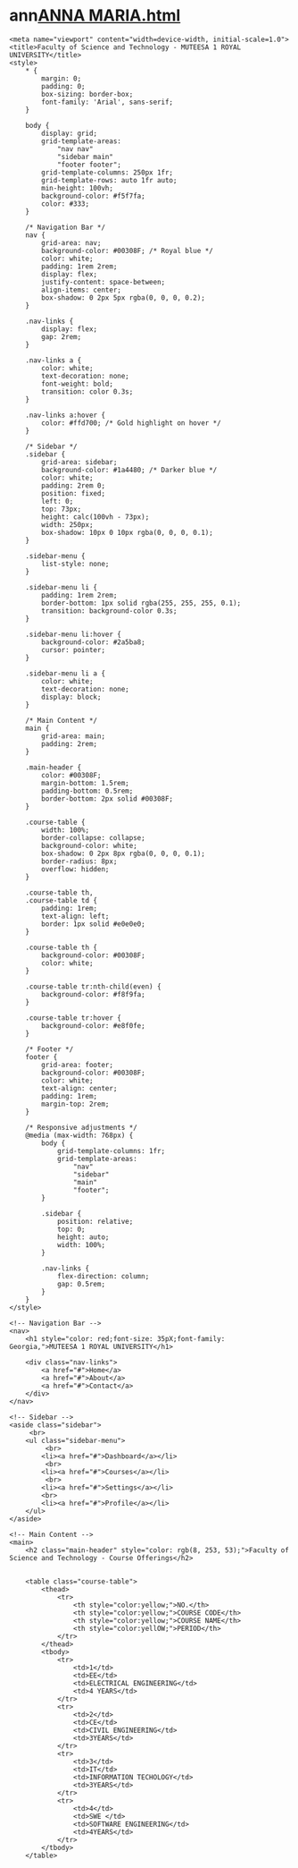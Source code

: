 # ann[ANNA MARIA.html](https://github.com/user-attachments/files/22422501/ANNA.MARIA.html)
<!DOCTYPE html>
<html lang="en">
<head>
    
    <meta name="viewport" content="width=device-width, initial-scale=1.0">
    <title>Faculty of Science and Technology - MUTEESA 1 ROYAL UNIVERSITY</title>
    <style>
        * {
            margin: 0;
            padding: 0;
            box-sizing: border-box;
            font-family: 'Arial', sans-serif;
        }

        body {
            display: grid;
            grid-template-areas: 
                "nav nav"
                "sidebar main"
                "footer footer";
            grid-template-columns: 250px 1fr;
            grid-template-rows: auto 1fr auto;
            min-height: 100vh;
            background-color: #f5f7fa;
            color: #333;
        }

        /* Navigation Bar */
        nav {
            grid-area: nav;
            background-color: #00308F; /* Royal blue */
            color: white;
            padding: 1rem 2rem;
            display: flex;
            justify-content: space-between;
            align-items: center;
            box-shadow: 0 2px 5px rgba(0, 0, 0, 0.2);
        }

        .nav-links {
            display: flex;
            gap: 2rem;
        }

        .nav-links a {
            color: white;
            text-decoration: none;
            font-weight: bold;
            transition: color 0.3s;
        }

        .nav-links a:hover {
            color: #ffd700; /* Gold highlight on hover */
        }

        /* Sidebar */
        .sidebar {
            grid-area: sidebar;
            background-color: #1a4480; /* Darker blue */
            color: white;
            padding: 2rem 0;
            position: fixed;
            left: 0;
            top: 73px;
            height: calc(100vh - 73px);
            width: 250px;
            box-shadow: 10px 0 10px rgba(0, 0, 0, 0.1);
        }

        .sidebar-menu {
            list-style: none;
        }

        .sidebar-menu li {
            padding: 1rem 2rem;
            border-bottom: 1px solid rgba(255, 255, 255, 0.1);
            transition: background-color 0.3s;
        }

        .sidebar-menu li:hover {
            background-color: #2a5ba8;
            cursor: pointer;
        }

        .sidebar-menu li a {
            color: white;
            text-decoration: none;
            display: block;
        }

        /* Main Content */
        main {
            grid-area: main;
            padding: 2rem;
        }

        .main-header {
            color: #00308F;
            margin-bottom: 1.5rem;
            padding-bottom: 0.5rem;
            border-bottom: 2px solid #00308F;
        }

        .course-table {
            width: 100%;
            border-collapse: collapse;
            background-color: white;
            box-shadow: 0 2px 8px rgba(0, 0, 0, 0.1);
            border-radius: 8px;
            overflow: hidden;
        }

        .course-table th, 
        .course-table td {
            padding: 1rem;
            text-align: left;
            border: 1px solid #e0e0e0;
        }

        .course-table th {
            background-color: #00308F;
            color: white;
        }

        .course-table tr:nth-child(even) {
            background-color: #f8f9fa;
        }

        .course-table tr:hover {
            background-color: #e8f0fe;
        }

        /* Footer */
        footer {
            grid-area: footer;
            background-color: #00308F;
            color: white;
            text-align: center;
            padding: 1rem;
            margin-top: 2rem;
        }

        /* Responsive adjustments */
        @media (max-width: 768px) {
            body {
                grid-template-columns: 1fr;
                grid-template-areas: 
                    "nav"
                    "sidebar"
                    "main"
                    "footer";
            }
            
            .sidebar {
                position: relative;
                top: 0;
                height: auto;
                width: 100%;
            }
            
            .nav-links {
                flex-direction: column;
                gap: 0.5rem;
            }
        }
    </style>
</head>
<body>
   
    <!-- Navigation Bar -->
    <nav>
        <h1 style="color: red;font-size: 35pX;font-family: Georgia,">MUTEESA 1 ROYAL UNIVERSITY</h1> 
       
        <div class="nav-links">
            <a href="#">Home</a>
            <a href="#">About</a>
            <a href="#">Contact</a>
        </div>
    </nav>

    <!-- Sidebar -->
    <aside class="sidebar">
         <br>
        <ul class="sidebar-menu">
             <br>
            <li><a href="#">Dashboard</a></li>
             <br>
            <li><a href="#">Courses</a></li>
             <br>
            <li><a href="#">Settings</a></li>
            <br>
            <li><a href="#">Profile</a></li>
        </ul>
    </aside>

    <!-- Main Content -->
    <main>
        <h2 class="main-header" style="color: rgb(8, 253, 53);">Faculty of Science and Technology - Course Offerings</h2>
        
         
        <table class="course-table">
            <thead>
                <tr>
                    <th style="color:yellow;">NO.</th>
                    <th style="color:yellow;">COURSE CODE</th>
                    <th style="color:yellow;">COURSE NAME</th>
                    <th style="color:yellOW;">PERIOD</th>
                </tr>
            </thead>
            <tbody>
                <tr>
                    <td>1</td>
                    <td>EE</td>
                    <td>ELECTRICAL ENGINEERING</td>
                    <td>4 YEARS</td>
                </tr>
                <tr>
                    <td>2</td>
                    <td>CE</td>
                    <td>CIVIL ENGINEERING</td>
                    <td>3YEARS</td>
                </tr>
                <tr>
                    <td>3</td>
                    <td>IT</td>
                    <td>INFORMATION TECHOLOGY</td>
                    <td>3YEARS</td>
                </tr>
                <tr>
                    <td>4</td>
                    <td>SWE </td>
                    <td>SOFTWARE ENGINEERING</td>
                    <td>4YEARS</td>
                </tr>
            </tbody>
        </table>
